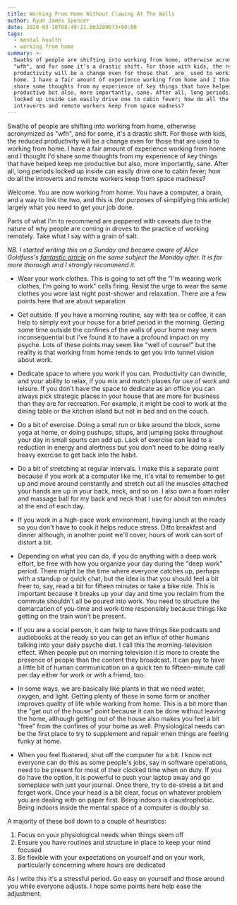 ```yaml
---
title: Working From Home Without Clawing At The Walls
author: Ryan James Spencer
date: 2020-03-16T08:49:21.863280673+00:00
tags:
  - mental health
  - working from home
summary: >-
  Swaths of people are shifting into working from home, otherwise acronymized as
  "wfh", and for some it's a drastic shift. For those with kids, the reduce
  productivity will be a change even for those that _are_ used to working from
  home. I have a fair amount of experience working from home and I thought I'd
  share some thoughts from my experience of key things that have helped keep me
  productive but also, more importantly, sane. After all, long periods of time kept
  locked up inside can easily drive one to cabin fever; how do all the
  introverts and remote workers keep from space madness?
---
```


Swaths of people are shifting into working from home, otherwise acronymized as
"wfh", and for some, it's a drastic shift. For those with kids, the reduced
productivity will be a change even for those that are used to working from home.
I have a fair amount of experience working from home and I thought I'd share
some thoughts from my experience of key things that have helped keep me
productive but also, more importantly, sane. After all, long periods locked up
inside can easily drive one to cabin fever; how do all the introverts and remote
workers keep from space madness?

Welcome. You are now working from home. You have a computer, a brain, and a way
to link the two, and this is (for purposes of simplifying this article) largely
what you need to get your job done.

Parts of what I'm to recommend are peppered with caveats due to the nature of
why people are coming in droves to the practice of working remotely. Take what I
say with a grain of salt.

_NB. I started writing this on a Sunday and became aware of Alice Goldfuss's
[fantastic article](https://blog.alicegoldfuss.com/work-in-the-time-of-corona/)
on the same subject the Monday after. It is far more thorough and I strongly
recommend it._

* Wear your work clothes. This is going to set off the "I'm wearing work
  clothes, I'm going to work" cells firing. Resist the urge to wear the same
  clothes you wore last night post-shower and relaxation. There are a few points
  here that are about separation

* Get outside. If you have a morning routine, say with tea or coffee, it can
  help to simply exit your house for a brief period in the morning. Getting some
  time outside the confines of the walls of your home may seem inconsequential
  but I've found it to have a profound impact on my psyche. Lots of these points
  may seem like "well of course!" but the reality is that working from home
  tends to get you into tunnel vision about work.

* Dedicate space to where you work if you can. Productivity can dwindle, and
  your ability to relax, if you mix and match places for use of work and
  leisure. If you don't have the space to dedicate as an office you can always
  pick strategic places in your house that are more for business than they are
  for recreation. For example, it might be cool to work at the dining table or
  the kitchen island but not in bed and on the couch.

* Do a bit of exercise. Doing a small run or bike around the block, some yoga at
  home, or doing pushups, situps, and jumping jacks throughout your day in small
  spurts can add up. Lack of exercise can lead to a reduction in energy and
  alertness but you don't need to be doing really heavy exercise to get back
  into the habit.

* Do a bit of stretching at regular intervals. I make this a separate point
  because if you work at a computer like me, it's vital to remember to get up
  and move around constantly and stretch out all the muscles attached your hands
  are up in your back, neck, and so on. I also own a foam roller and massage
  ball for my back and neck that I use for about ten minutes at the end of each
  day.

* If you work in a high-pace work environment, having lunch at the ready so you
  don't have to cook it helps reduce stress. Ditto breakfast and dinner
  although, in another point we'll cover, hours of work can sort of distort a
  bit.

* Depending on what you can do, if you do anything with a deep work effort, be
  free with how you organize your day during the "deep work" period. There might
  be the time where everyone catches up, perhaps with a standup or quick chat,
  but the idea is that you should feel a bit freer to, say, read a bit for
  fifteen minutes or take a bike ride. This is important because it breaks up
  your day and time you reclaim from the commute shouldn't all be poured into
  work. You need to structure the demarcation of you-time and work-time
  responsibly because things like getting on the train won't be present.

* If you are a social person, it can help to have things like podcasts and
  audiobooks at the ready so you can get an influx of other humans talking into
  your daily psyche diet. I call this the morning-television effect. When people
  put on morning television it is more to create the presence of people than the
  content they broadcast. It can pay to have a little bit of human communication
  on a quick ten to fifteen-minute call per day either for work or with a
  friend, too.

* In some ways, we are basically like plants in that we need water, oxygen, and
  light. Getting plenty of these in some form or another improves quality of
  life while working from home. This is a bit more than the "get out of the
  house" point because it can be done without leaving the home, although getting
  out of the house also makes you feel a bit "free" from the confines of your
  home as well. Physiological needs can be the first place to try to supplement
  and repair when things are feeling funky at home.

* When you feel flustered, shut off the computer for a bit. I know not everyone
  can do this as some people's jobs, say in software operations, need to be
  present for most of their clocked time when on duty. If you do have the
  option, it is powerful to push your laptop away and go someplace with just
  your journal. Once there, try to de-stress a bit and forget work. Once your
  head is a bit clear, focus on whatever problem you are dealing with on paper
  first. Being indoors is claustrophobic. Being indoors inside the mental space
  of a computer is doubly so.

A majority of these boil down to a couple of heuristics:

1. Focus on your physiological needs when things seem off
2. Ensure you have routines and structure in place to keep your mind focused
3. Be flexible with your expectations on yourself and on your work,
   particularly concerning where hours are dedicated

As I write this it's a stressful period. Go easy on yourself and those around
you while everyone adjusts. I hope some points here help ease the adjustment.
